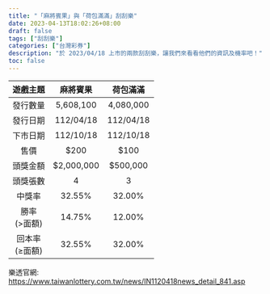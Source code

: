 ```yaml
---
title: "「麻將賓果」與「荷包滿滿」刮刮樂"
date: 2023-04-13T18:02:26+08:00
draft: false
tags: ["刮刮樂"]
categories: ["台灣彩券"]
description: "於 2023/04/18 上市的兩款刮刮樂，讓我們來看看他們的資訊及機率吧！"
toc: false
---
```

<!--more-->

| 遊戲主題 | 麻將賓果 | 荷包滿滿 |
| :-: | :-: | :-: |
| 發行數量 | 5,608,100 | 4,080,000 |
| 發行日期 | 112/04/18 | 112/04/18 |
| 下市日期 | 112/10/18 | 112/10/18 |
| 售價 | $200 | $100 |
| 頭獎金額 | $2,000,000 | $500,000 |
| 頭獎張數 | 4 | 3 |
| 中獎率 | 32.55% | 32.00% |
| 勝率<br/>(>面額) | 14.75% | 12.00% |
| 回本率<br/>(≥面額) | 32.55% | 32.00% |

樂透官網: https://www.taiwanlottery.com.tw/news/IN1120418news_detail_841.asp